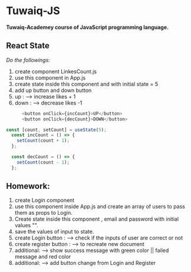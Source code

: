 # Tuwaiq-JS

**Tuwaiq-Academey course of JavaScript programming language.**

## React State

*Do the followings:*

1. create component LinkesCount.js
1. use this component in App.js
1. create state inside this component and with initial state = 5
1. add up button and down button 
1. up : --> increase likes + 1
1. down : --> decrease likes -1
```javascript
      <button onClick={incCount}>UP</button>
      <button onClick={decCount}>DOWN</button>
```
```javascript
const [count, setCount] = useState(5);
  const incCount = () => {
    setCount(count + 1);
  };

  const decCount = () => {
    setCount(count - 1);
  };
```

## Homework:

1. create Login component
1. use this component inside App.js and create an array of users to pass them as props to Login.
1. Create state inside this component , email and password with initial values "".
1. save the values of input to state.
1. create Login button : --> check if the inputs of user are correct or not 
1. create register button : --> to recreate new document
1. additional: --> show success message with green color || failed message and red color
1. additional: --> add button change from Login and Register
